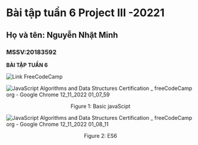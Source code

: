 # Bài tập tuần 6 Project III -20221

## Họ và tên: Nguyễn Nhật Minh

### MSSV:20183592

**BÀI TẬP TUẦN 6**


![Link FreeCodeCamp](https://www.freecodecamp.org/fcc943eb5cf-86ae-4ea2-9a18-0e3de6a01da8)

![JavaScript Algorithms and Data Structures Certification _ freeCodeCamp org - Google Chrome 12_11_2022 01_07_59](https://scontent.fhan2-1.fna.fbcdn.net/v/t1.15752-9/310786750_496633859171266_4019173520773410972_n.png?_nc_cat=101&ccb=1-7&_nc_sid=ae9488&_nc_ohc=co8iYFu-Zo8AX-nwid_&_nc_ht=scontent.fhan2-1.fna&oh=03_AdRFbzPFAkGFOz7G6qXu2fWoTTuTbOINmLtiNeIK7HQdeg&oe=6397F7EA)

<p align="center">
  Figure 1: Basic javaScipt
</p>

![JavaScript Algorithms and Data Structures Certification _ freeCodeCamp org - Google Chrome 12_11_2022 01_08_11](https://scontent.fhan2-5.fna.fbcdn.net/v/t1.15752-9/311492091_437124691915193_3119937562231996556_n.png?_nc_cat=109&ccb=1-7&_nc_sid=ae9488&_nc_ohc=-6LRr-FfOeQAX9m8v9g&_nc_oc=AQmJZzP25cNISpA_mW4yImHHVRhX07Am3UHrnoNf-js4Wp5iSV4k9_75iMB_jUl6ggc&_nc_ht=scontent.fhan2-5.fna&oh=03_AdSjbk2X8wOPQVOEVLimnZ4RtmharUidp4kWO0M0z_VqKA&oe=6397C956)
<p align="center">
  Figure 2: ES6
</p>
